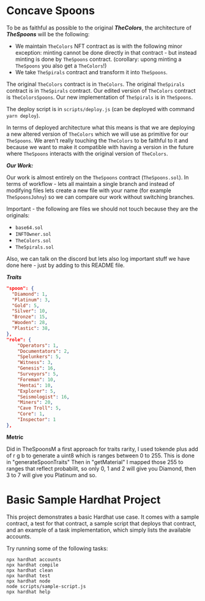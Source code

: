 # Concave Spoons

To be as faithful as possible to the original ***TheColors***, the architecture of ***TheSpoons*** will be the following:

 - We maintain `TheColors` NFT contract as is with the following minor exception: minting cannot be done directly in that contract - but instead minting is done by `TheSpoons` contract. (corollary: upong minting a `TheSpoons` you also get a `TheColors`!)
 - We take `TheSpirals` contract and transform it into `TheSpoons`.

The original `TheColors` contract is in `TheColors`. The original `TheSpirals` contract is in `TheSpirals` contract. Our edited version of `TheColors` contract is `TheColorsSpoons`. Our new implementation of `TheSpirals` is in `TheSpoons`.

The deploy script is in `scripts/deploy.js` (can be deployed with command `yarn deploy`).

In terms of deployed architecture what this means is that we are deploying a new altered version of `TheColors` which we will use as primitive for our `TheSpoons`. We aren't really touching the `TheColors` to be faithful to it and because we want to make it compatible with having a version in the future where `TheSpoons` interacts with the original version of `TheColors`.

***Our Work:***

Our work is almost entirely on the `TheSpoons` contract (`TheSpoons.sol`). In terms of workflow - lets all maintain a single branch and instead of modifying files lets create a new file with your name (for example `TheSpoonsJohny`) so we can compare our work without switching branches.

Important - the following are files we should not touch because they are the originals:

 - `base64.sol`
 - `INFTOwner.sol`
 - `TheColors.sol`
 - `TheSpirals.sol`


Also, we can talk on the discord but lets also log important stuff we have done here - just by adding to this README file.

***Traits***
```json
"spoon": {
  "Diamond": 1,
  "Platinum": 3,
  "Gold": 5,
  "Silver": 10,
  "Bronze": 15,
  "Wooden": 28,
  "Plastic": 38,
},
"role": {
    "Operators": 1,
    "Documentators": 2,
    "Spelunkers": 5,
    "Witness": 3,
    "Genesis": 16,
    "Surveyors": 5,
    "Foreman": 10,
    "Hentai": 10,
    "Explorer": 5,
    "Seismologist": 16,
    "Miners": 20,
    "Cave Troll": 5,
    "Core": 1,
    "Inspector": 1
},
```


**Metric**

Did in TheSpoonsM a first approach for traits rarity, I used tokende plus add of r g b to generate a uint8 which is ranges between 0 to 255. This is done in "generateSpoonTraits"
Then in "getMaterial" I mapped those 255 to ranges that reflect probabilit, so only 0, 1 and 2 will give you Diamond, then 3 to 7 will give you Platinum and so.


# Basic Sample Hardhat Project

This project demonstrates a basic Hardhat use case. It comes with a sample contract, a test for that contract, a sample script that deploys that contract, and an example of a task implementation, which simply lists the available accounts.

Try running some of the following tasks:

```shell
npx hardhat accounts
npx hardhat compile
npx hardhat clean
npx hardhat test
npx hardhat node
node scripts/sample-script.js
npx hardhat help
```
